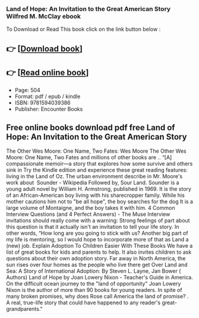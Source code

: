 ### Land of Hope: An Invitation to the Great American Story Wilfred M. McClay ebook

To Download or Read This book click on the link button below :

## 👉  [**[Download book](http://ebooksharez.info/download.php?group=book&from=github.com&id=541872&lnk=1063 "Download book")**]

## 👉  [**[Read online book](http://ebooksharez.info/download.php?group=book&from=github.com&id=541872&lnk=1063 "Read online book")**]


* Page: 504
* Format: pdf / epub / kindle
* ISBN: 9781594039386
* Publisher: Encounter Books



## Free online books download pdf free Land of Hope: An Invitation to the Great American Story



 The Other Wes Moore: One Name, Two Fates: Wes Moore The Other Wes Moore: One Name, Two Fates and millions of other books are .. “[A] compassionate memoir—a story that explores how some survive and others sink in Try the Kindle edition and experience these great reading features: living in the Land of Oz. The urban environment describe in Mr. Moore&#039;s work about 
 Sounder - Wikipedia Followed by, Sour Land. Sounder is a young adult novel by William H. Armstrong, published in 1969. It is the story of an African-American boy living with his sharecropper family. While his mother cautions him not to &quot;be all hope&quot;, the boy searches for the dog It is a large volume of Montaigne, and the boy takes it with him.
 4 Common Interview Questions (and 4 Perfect Answers) - The Muse Interview invitations should really come with a warning: Strong feelings of part about this question is that it actually isn&#039;t an invitation to tell your life story. In other words, “How long are you going to stick with us? Another big part of my life is mentoring, so I would hope to incorporate more of that as Land a (new) job.
 Explain Adoption To Children Easier With These Books We have a list of great books for kids and parents to help. It also invites children to ask questions about their own adoption story. Far away in North America, the sun rises over four homes as the people who live there get Over Land and Sea: A Story of International Adoption: By Steven L. Layne, Jan Bower ( Authors)
 Land of Hope by Joan Lowery Nixon - Teacher&#039;s Guide in America. On the difficult ocean journey to the &quot;land of opportunity&quot; Joan Lowery Nixon is the author of more than 90 books for young readers. In spite of many broken promises, why does Rose call America the land of promise? . A real, true-life story that could have happened to any reader&#039;s great-grandparents.&quot;





